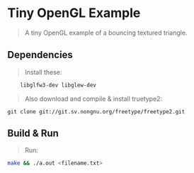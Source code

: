 # Tiny OpenGL Example
> A tiny OpenGL example of a bouncing textured triangle.


## Dependencies
> Install these:
```bash
    libglfw3-dev libglew-dev
```
> Also download and compile & install truetype2:
```
git clone git://git.sv.nongnu.org/freetype/freetype2.git
```

## Build & Run
> Run:
```bash
make && ./a.out <filename.txt>
```
